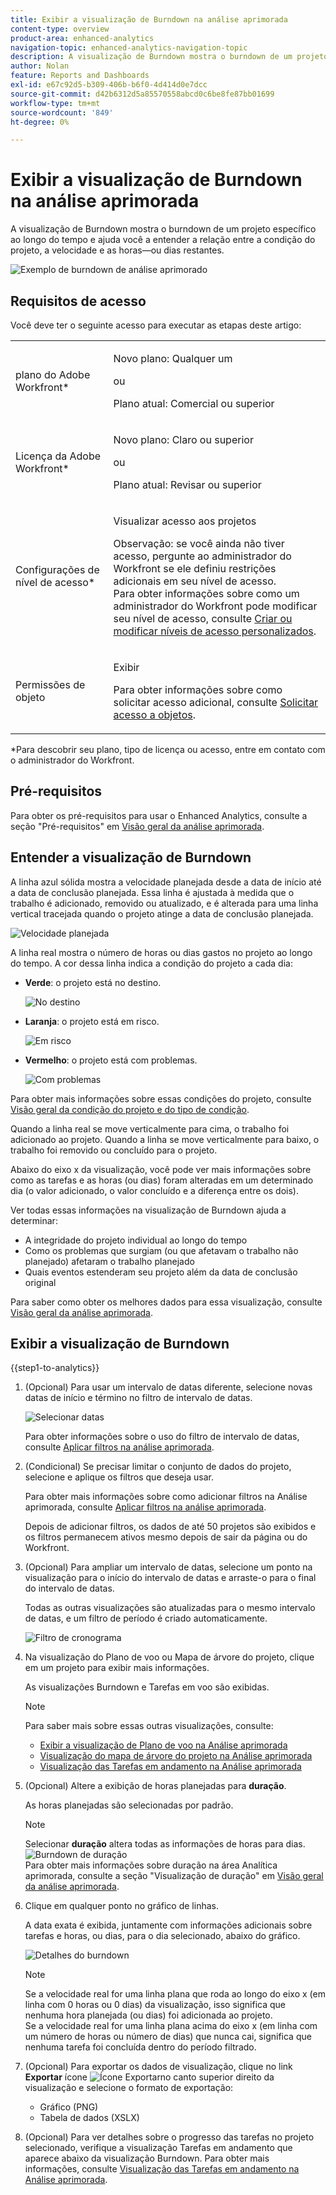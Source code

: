 ```yaml
---
title: Exibir a visualização de Burndown na análise aprimorada
content-type: overview
product-area: enhanced-analytics
navigation-topic: enhanced-analytics-navigation-topic
description: A visualização de Burndown mostra o burndown de um projeto específico ao longo do tempo e ajuda você a entender a relação entre a condição do projeto, a velocidade e as horas—ou dias restantes.
author: Nolan
feature: Reports and Dashboards
exl-id: e67c92d5-b309-406b-b6f0-4d414d0e7dcc
source-git-commit: d42b6312d5a85570558abcd0c6be8fe87bb01699
workflow-type: tm+mt
source-wordcount: '849'
ht-degree: 0%

---
```


# Exibir a visualização de Burndown na análise aprimorada

A visualização de Burndown mostra o burndown de um projeto específico ao longo do tempo e ajuda você a entender a relação entre a condição do projeto, a velocidade e as horas—ou dias restantes.

![Exemplo de burndown de análise aprimorado](assets/burndown120623.png)

## Requisitos de acesso

Você deve ter o seguinte acesso para executar as etapas deste artigo:

<table style="table-layout:auto"> 
 <col> 
 <col> 
 <tbody> 
  <tr> 
   <td role="rowheader">plano do Adobe Workfront*</td> 
   <td>
      <p>Novo plano: Qualquer um</p>
      <p>ou</p>
      <p>Plano atual: Comercial ou superior</p></td>
  </tr> 
  <tr> 
   <td role="rowheader">Licença da Adobe Workfront*</td> 
   <td>
      <p>Novo plano: Claro ou superior</p>
      <p>ou</p>
      <p>Plano atual: Revisar ou superior</p>
   </td> 
  </tr> 
  <tr> 
   <td role="rowheader">Configurações de nível de acesso*</td> 
   <td> <p>Visualizar acesso aos projetos</p> <p>Observação: se você ainda não tiver acesso, pergunte ao administrador do Workfront se ele definiu restrições adicionais em seu nível de acesso.<br>Para obter informações sobre como um administrador do Workfront pode modificar seu nível de acesso, consulte <a href="../administration-and-setup/add-users/configure-and-grant-access/create-modify-access-levels.md" class="MCXref xref">Criar ou modificar níveis de acesso personalizados</a>.</p> </td> 
  </tr> 
  <tr> 
   <td role="rowheader">Permissões de objeto</td> 
   <td> <p>Exibir</p> <p>Para obter informações sobre como solicitar acesso adicional, consulte <a href="../workfront-basics/grant-and-request-access-to-objects/request-access.md" class="MCXref xref">Solicitar acesso a objetos</a>.</p> </td> 
  </tr> 
 </tbody> 
</table>

&#42;Para descobrir seu plano, tipo de licença ou acesso, entre em contato com o administrador do Workfront.

## Pré-requisitos

Para obter os pré-requisitos para usar o Enhanced Analytics, consulte a seção &quot;Pré-requisitos&quot; em [Visão geral da análise aprimorada](../enhanced-analytics/enhanced-analytics-overview.md#prerequisites).

## Entender a visualização de Burndown

A linha azul sólida mostra a velocidade planejada desde a data de início até a data de conclusão planejada. Essa linha é ajustada à medida que o trabalho é adicionado, removido ou atualizado, e é alterada para uma linha vertical tracejada quando o projeto atinge a data de conclusão planejada.

![Velocidade planejada](assets/burndown-planned-line.png)

A linha real mostra o número de horas ou dias gastos no projeto ao longo do tempo. A cor dessa linha indica a condição do projeto a cada dia:

* **Verde**: o projeto está no destino.

  ![No destino](assets/burndown-green.png)

* **Laranja**: o projeto está em risco.

  ![Em risco](assets/burndown-orange.png)

* **Vermelho**: o projeto está com problemas.

  ![Com problemas](assets/burndown-red.png)

Para obter mais informações sobre essas condições do projeto, consulte [Visão geral da condição do projeto e do tipo de condição](../manage-work/projects/manage-projects/project-condition-and-condition-type.md).

Quando a linha real se move verticalmente para cima, o trabalho foi adicionado ao projeto. Quando a linha se move verticalmente para baixo, o trabalho foi removido ou concluído para o projeto.

Abaixo do eixo x da visualização, você pode ver mais informações sobre como as tarefas e as horas (ou dias) foram alteradas em um determinado dia (o valor adicionado, o valor concluído e a diferença entre os dois).

Ver todas essas informações na visualização de Burndown ajuda a determinar:

* A integridade do projeto individual ao longo do tempo
* Como os problemas que surgiam (ou que afetavam o trabalho não planejado) afetaram o trabalho planejado
* Quais eventos estenderam seu projeto além da data de conclusão original

Para saber como obter os melhores dados para essa visualização, consulte [Visão geral da análise aprimorada](../enhanced-analytics/enhanced-analytics-overview.md).

## Exibir a visualização de Burndown

{{step1-to-analytics}}

1. (Opcional) Para usar um intervalo de datas diferente, selecione novas datas de início e término no filtro de intervalo de datas.

   ![Selecionar datas](assets/filters-select-date-range-350x344.png)

   Para obter informações sobre o uso do filtro de intervalo de datas, consulte [Aplicar filtros na análise aprimorada](../enhanced-analytics/use-enhanced-analytics-filters.md).

1. (Condicional) Se precisar limitar o conjunto de dados do projeto, selecione e aplique os filtros que deseja usar.

   Para obter mais informações sobre como adicionar filtros na Análise aprimorada, consulte [Aplicar filtros na análise aprimorada](../enhanced-analytics/use-enhanced-analytics-filters.md).

   Depois de adicionar filtros, os dados de até 50 projetos são exibidos e os filtros permanecem ativos mesmo depois de sair da página ou do Workfront.

1. (Opcional) Para ampliar um intervalo de datas, selecione um ponto na visualização para o início do intervalo de datas e arraste-o para o final do intervalo de datas.

   Todas as outras visualizações são atualizadas para o mesmo intervalo de datas, e um filtro de período é criado automaticamente.

   ![Filtro de cronograma](assets/timeframe-filter-350x220.png)

1. Na visualização do Plano de voo ou Mapa de árvore do projeto, clique em um projeto para exibir mais informações.

   As visualizações Burndown e Tarefas em voo são exibidas.

   >[!NOTE]
   >
   >Para saber mais sobre essas outras visualizações, consulte:
   >
   >   * [Exibir a visualização de Plano de voo na Análise aprimorada](../enhanced-analytics/flight-plan-overview.md)
   >   * [Visualização do mapa de árvore do projeto na Análise aprimorada](../enhanced-analytics/project-treemap-overview.md)
   >   * [Visualização das Tarefas em andamento na Análise aprimorada](../enhanced-analytics/tasks-in-flight-overview.md)
   >

1. (Opcional) Altere a exibição de horas planejadas para **duração**.

   As horas planejadas são selecionadas por padrão.

   >[!NOTE]
   >
   >Selecionar **duração** altera todas as informações de horas para dias.\
   >![Burndown de duração](assets/duration-burndown-350x112.png)\
   >Para obter mais informações sobre duração na área Analítica aprimorada, consulte a seção &quot;Visualização de duração&quot; em [Visão geral da análise aprimorada](../enhanced-analytics/enhanced-analytics-overview.md#duration-view).

1. Clique em qualquer ponto no gráfico de linhas.

   A data exata é exibida, juntamente com informações adicionais sobre tarefas e horas, ou dias, para o dia selecionado, abaixo do gráfico.

   ![Detalhes do burndown](assets/burndown-task-and-hour-changes-350x121.png)

   >[!NOTE]
   >
   >Se a velocidade real for uma linha plana que roda ao longo do eixo x (em linha com 0 horas ou 0 dias) da visualização, isso significa que nenhuma hora planejada (ou dias) foi adicionada ao projeto.\
   >Se a velocidade real for uma linha plana acima do eixo x (em linha com um número de horas ou número de dias) que nunca cai, significa que nenhuma tarefa foi concluída dentro do período filtrado.

1. (Opcional) Para exportar os dados de visualização, clique no link **Exportar** ícone ![Ícone Exportar](assets/export.png)no canto superior direito da visualização e selecione o formato de exportação:

   * Gráfico (PNG)
   * Tabela de dados (XSLX)

1. (Opcional) Para ver detalhes sobre o progresso das tarefas no projeto selecionado, verifique a visualização Tarefas em andamento que aparece abaixo da visualização Burndown. Para obter mais informações, consulte [Visualização das Tarefas em andamento na Análise aprimorada](/help/quicksilver/enhanced-analytics/tasks-in-flight-overview.md).

